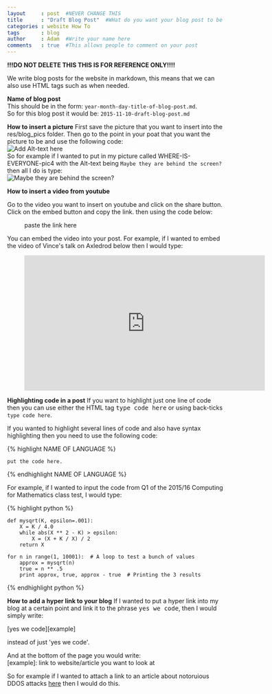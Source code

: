 ```yaml
---
layout     : post  #NEVER CHANGE THIS
title      : "Draft Blog Post"  #WHat do you want your blog post to be called
categories : website How To
tags       : blog
author     : Adam  #Write your name here
comments   : true  #This allows people to comment on your post
---
```


**!!!DO NOT DELETE THIS THIS IS FOR REFERENCE ONLY!!!!**

We write blog posts for the website in markdown, this means that we can also use HTML tags such as <kbd></kbd>
when needed.

**Name of blog post**  
This should be in the form: ```year-month-day-title-of-blog-post.md```.  
So for this blog post it would be: ```2015-11-10-draft-blog-post.md```

**How to insert a picture**
First save the picture that you want to insert into the res/blog_pics folder.
Then go to the point in your poat that you want the picture to be and use the following code:  
![Add Alt-text here](/res/blog_pics/name-of-your-pic.jpg)  
So for example if I wanted to put in my picture called WHERE-IS-EVERYONE-pic4 with the Alt-text being
`Maybe they are behind the screen?` then all I do is type:  
![Maybe they are behind the screen?](/res/blog_pics/WHERE-IS-EVERYONE-pic4.jpg)

**How to insert a video from youtube**

Go to the video you want to insert on youtube and click on the share button.
Click on the embed button and copy the link.
then using the code below:

<div class="video">
    <figure>
        paste the link here
    </figure>
</div>

You can embed the video into your post. For example, if I wanted to embed the video of Vince's talk
on Axledrod below then I would type:

<div class="video">
    <figure>
        <iframe width="560" height="315" src="https://www.youtube.com/embed/gbxv3pn9YB4" frameborder="0" allowfullscreen></iframe>
    </figure>
</div>


**Highlighting code in a post**
If you want to highlight just one line of code then you can use either the HTML tag <kbd>type code here</kbd>
or using back-ticks `type code here`.

If you wanted to highlight several lines of code and also have syntax highlighting then
you need to use the following code:

{% highlight NAME OF LANGUAGE %}

	put the code here.

{% endhighlight NAME OF LANGUAGE %}

For example, if I wanted to input the code from Q1 of the 2015/16 Computing for Mathematics class test,
I would type:

{% highlight python %}  

	def mysqrt(K, epsilon=.001):
	    X = K / 4.0
	    while abs(X ** 2 - K) > epsilon:
	        X = (X + K / X) / 2
	    return X

	for n in range(1, 10001):  # A loop to test a bunch of values
	    approx = mysqrt(n)
	    true = n ** .5
	    print approx, true, approx - true  # Printing the 3 results

{% endhighlight python %}

**How to add a hyper link to your blog**
If I wanted to put a hyper link into my blog at a certain point and link it to the phrase <kbd>yes we code</kbd>,
then I would simply write:  

[yes we code][example]  

instead of just 'yes we code'.

And at the bottom of the page you would write:  
[example]: link to website/article you want to look at

So for example if I wanted to attach a link to an article about notoruious DDOS attacks [here][first] then I would do this.


[first]: http://siliconangle.com/blog/2013/08/26/5-notorious-ddos-attacks-in-2013-big-problem-for-the-internet-of-things/
